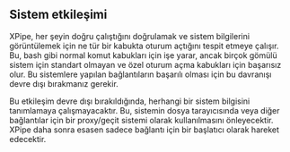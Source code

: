 ## Sistem etkileşimi

XPipe, her şeyin doğru çalıştığını doğrulamak ve sistem bilgilerini görüntülemek için ne tür bir kabukta oturum açtığını tespit etmeye çalışır. Bu, bash gibi normal komut kabukları için işe yarar, ancak birçok gömülü sistem için standart olmayan ve özel oturum açma kabukları için başarısız olur. Bu sistemlere yapılan bağlantıların başarılı olması için bu davranışı devre dışı bırakmanız gerekir.

Bu etkileşim devre dışı bırakıldığında, herhangi bir sistem bilgisini tanımlamaya çalışmayacaktır. Bu, sistemin dosya tarayıcısında veya diğer bağlantılar için bir proxy/geçit sistemi olarak kullanılmasını önleyecektir. XPipe daha sonra esasen sadece bağlantı için bir başlatıcı olarak hareket edecektir.
